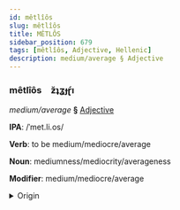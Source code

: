 ```yaml
---
id: mêtlîôs
slug: mêtlîôs
title: MÊTLÔS
sidebar_position: 679
tags: [mêtlîôs, Adjective, Hellenic]
description: medium/average § Adjective
---
```


### mêtlîôs&emsp;<span kind="abugida">ƶ̆ʇʓɟɽ́ı</span>

*medium/average* **§** [Adjective](../../tags/Adjective)

**IPA**: /ˈmet.li.os/

**Verb**: to be medium/mediocre/average

**Noun**: mediumness/mediocrity/averageness

**Modifier**: medium/mediocre/average

<details>
    <summary>Origin</summary>
    Greek μέτρῐος métrios /ˈme.tri.os/<br/>
    <em>Hellenic Language Family</em>
</details>
